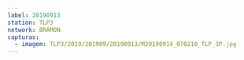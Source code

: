 ```yaml
---
label: 20190913
station: TLP3
network: BRAMON
capturas:
  - imagem: TLP3/2019/201909/20190913/M20190914_070210_TLP_3P.jpg
---
```


